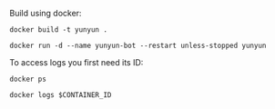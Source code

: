 Build using docker:

`docker build -t yunyun .`

`docker run -d --name yunyun-bot --restart unless-stopped yunyun`

To access logs you first need its ID:

`docker ps`

`docker logs $CONTAINER_ID`
